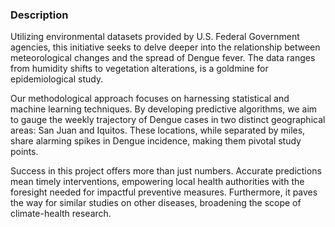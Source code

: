 <div class='PortMarker'>

### Description

<div class='StyledHR StyledHRProjects'></div>

Utilizing environmental datasets provided by U.S. Federal Government agencies, this initiative seeks to delve deeper into the relationship between meteorological changes and the spread of Dengue fever. The data ranges from humidity shifts to vegetation alterations, is a goldmine for epidemiological study.

Our methodological approach focuses on harnessing statistical and machine learning techniques. By developing predictive algorithms, we aim to gauge the weekly trajectory of Dengue cases in two distinct geographical areas: San Juan and Iquitos. These locations, while separated by miles, share alarming spikes in Dengue incidence, making them pivotal study points.

Success in this project offers more than just numbers. Accurate predictions mean timely interventions, empowering local health authorities with the foresight needed for impactful preventive measures. Furthermore, it paves the way for similar studies on other diseases, broadening the scope of climate-health research.